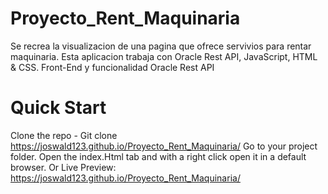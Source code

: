 # Proyecto_Rent_Maquinaria
Se recrea la visualizacion de una pagina que ofrece servivios para rentar maquinaria.
Esta aplicacion trabaja con Oracle Rest API, JavaScript, HTML & CSS.
Front-End y funcionalidad Oracle Rest API 

# Quick Start
Clone the repo - Git clone https://joswald123.github.io/Proyecto_Rent_Maquinaria/
Go to your project folder.
Open the index.Html tab and with a right click open it in a default browser.
Or Live Preview: https://joswald123.github.io/Proyecto_Rent_Maquinaria/
